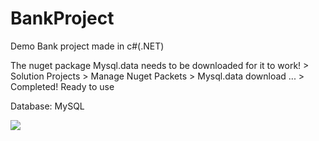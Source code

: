 # BankProject
Demo Bank project made in c#(.NET)

The nuget package Mysql.data needs to be downloaded for it to work! > Solution Projects > Manage Nuget Packets > Mysql.data download ... > Completed! Ready to use
<p style="align: center">Database: MySQL</p>
<p style="align: center"><img src="https://user-images.githubusercontent.com/78105136/180775672-48de0afb-8702-413b-918b-12ca8c07fcee.png"></p>
